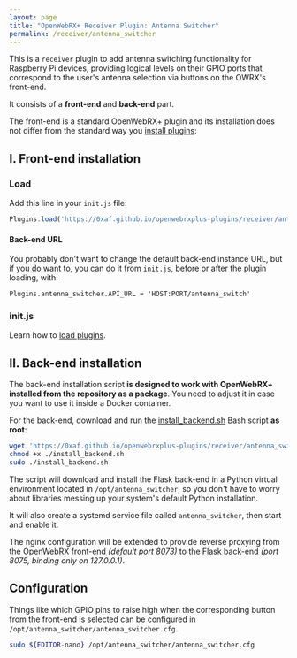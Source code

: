 ```yaml
---
layout: page
title: "OpenWebRX+ Receiver Plugin: Antenna Switcher"
permalink: /receiver/antenna_switcher
---
```


This is a `receiver` plugin to add antenna switching functionality for Raspberry Pi devices, providing logical levels on their GPIO ports that correspond to the user's antenna selection via buttons on the OWRX's front-end.

It consists of a **front-end** and **back-end** part.

The front-end is a standard OpenWebRX+ plugin and its installation does not differ from the standard way you [install plugins](/openwebrxplus-plugins/#load-plugins):

## I. Front-end installation

### Load

Add this line in your `init.js` file:

```js
Plugins.load('https://0xaf.github.io/openwebrxplus-plugins/receiver/antenna_switcher/antenna_switcher.js');
```

#### Back-end URL

You probably don't want to change the default back-end instance URL, but if you do want to, you can do it from `init.js`, before or after the plugin loading, with:

`Plugins.antenna_switcher.API_URL = 'HOST:PORT/antenna_switch'`

### init.js

Learn how to [load plugins](/openwebrxplus-plugins/#load-plugins).

## II. Back-end installation

The back-end installation script **is designed to work with OpenWebRX+ installed from the repository as a package**. You need to adjust it in case you want to use it inside a Docker container.

For the back-end, download and run the [install_backend.sh](install_backend.sh) Bash script **as root**:

```sh
wget 'https://0xaf.github.io/openwebrxplus-plugins/receiver/antenna_switcher/install_backend.sh'
chmod +x ./install_backend.sh
sudo ./install_backend.sh
```

The script will download and install the Flask back-end in a Python virtual environment located in `/opt/antenna_switcher`, so you don't have to worry about libraries messing up your system's default Python installation.

It will also create a systemd service file called `antenna_switcher`, then start and enable it.

The nginx configuration will be extended to provide reverse proxying from the OpenWebRX front-end *(default port 8073)* to the Flask back-end *(port 8075, binding only on 127.0.0.1)*.

## Configuration

Things like which GPIO pins to raise high when the corresponding button from the front-end is selected can be configured in `/opt/antenna_switcher/antenna_switcher.cfg`.

```sh
sudo ${EDITOR-nano} /opt/antenna_switcher/antenna_switcher.cfg
```
